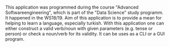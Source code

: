 This application was programmed during the course "Advanced Softwareengineering", which is part of the "Data Science" study programm. It happened in the WS18/19.
Aim of this application is to provide a mean for helping to learn a language, especially turkish. With this application one can either construct a valid verb/noun
with given parameters (e.g. tense or person) or check a noun/verb for its validity. It can be uses as a CLI or a GUI program.